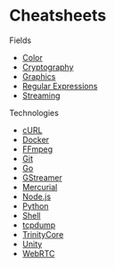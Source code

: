 # Cheatsheets

Fields
* [Color](https://adcimon.github.io/cheatsheets/color/)
* [Cryptography](https://adcimon.github.io/cheatsheets/crypto/)
* [Graphics](https://adcimon.github.io/cheatsheets/graphics/)
* [Regular Expressions](https://adcimon.github.io/cheatsheets/regexp/)
* [Streaming](https://adcimon.github.io/cheatsheets/streaming/)

Technologies
* [cURL](https://adcimon.github.io/cheatsheets/curl/)
* [Docker](https://adcimon.github.io/cheatsheets/docker/)
* [FFmpeg](https://adcimon.github.io/cheatsheets/ffmpeg/)
* [Git](https://adcimon.github.io/cheatsheets/git/)
* [Go](https://adcimon.github.io/cheatsheets/go/)
* [GStreamer](https://adcimon.github.io/cheatsheets/gstreamer/)
* [Mercurial](https://adcimon.github.io/cheatsheets/mercurial/)
* [Node.js](https://adcimon.github.io/cheatsheets/nodejs/)
* [Python](https://adcimon.github.io/cheatsheets/python/)
* [Shell](https://adcimon.github.io/cheatsheets/shell/)
* [tcpdump](https://adcimon.github.io/cheatsheets/tcpdump/)
* [TrinityCore](https://adcimon.github.io/cheatsheets/trinitycore/)
* [Unity](https://adcimon.github.io/cheatsheets/unity/)
* [WebRTC](https://adcimon.github.io/cheatsheets/webrtc/)
